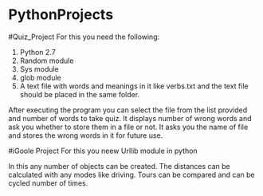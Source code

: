 # PythonProjects
#Quiz_Project
For this you need the following:
1. Python 2.7
2. Random module
3. Sys module
4. glob module
5. A text file with words and meanings in it like verbs.txt and the text file should be placed in the same folder.

After executing the program you can select the file from the list provided and number of words to take quiz.
It displays number of wrong words and ask you whether to store them in a file or not. 
It asks you the name of file and stores the wrong words in it for future use.


#iGoole Project
For this you neew Urllib module in python

In this any number of objects can be created.
The distances can be calculated with any modes like driving.
Tours can be compared and can be cycled number of times. 
